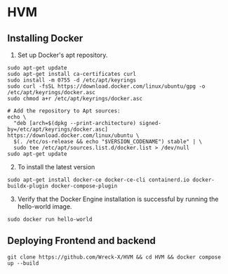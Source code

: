 # HVM

## Installing Docker

1) Set up Docker's apt repository.
```# Add Docker's official GPG key:
sudo apt-get update
sudo apt-get install ca-certificates curl
sudo install -m 0755 -d /etc/apt/keyrings
sudo curl -fsSL https://download.docker.com/linux/ubuntu/gpg -o /etc/apt/keyrings/docker.asc
sudo chmod a+r /etc/apt/keyrings/docker.asc

# Add the repository to Apt sources:
echo \
  "deb [arch=$(dpkg --print-architecture) signed-by=/etc/apt/keyrings/docker.asc] https://download.docker.com/linux/ubuntu \
  $(. /etc/os-release && echo "$VERSION_CODENAME") stable" | \
  sudo tee /etc/apt/sources.list.d/docker.list > /dev/null
sudo apt-get update
```

2) To install the latest version
``` 
sudo apt-get install docker-ce docker-ce-cli containerd.io docker-buildx-plugin docker-compose-plugin
```

3) Verify that the Docker Engine installation is successful by running the hello-world image.

```
sudo docker run hello-world
```

## Deploying Frontend and backend

```
git clone https://github.com/Wreck-X/HVM && cd HVM && docker compose up --build
```

